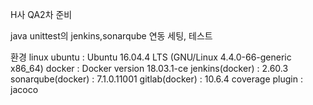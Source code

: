 H사 QA2차 준비

java unittest의 jenkins,sonarqube 연동 세팅, 테스트

환경
linux ubuntu : Ubuntu 16.04.4 LTS (GNU/Linux 4.4.0-66-generic x86_64)
docker : Docker version 18.03.1-ce
jenkins(docker) : 2.60.3
sonarqube(docker) : 7.1.0.11001
gitlab(docker) : 10.6.4
coverage plugin : jacoco
